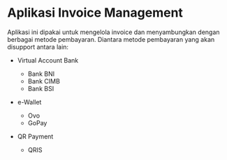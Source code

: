 # Aplikasi Invoice Management #

Aplikasi ini dipakai untuk mengelola invoice dan menyambungkan dengan berbagai metode pembayaran.
Diantara metode pembayaran yang akan disupport antara lain:

* Virtual Account Bank
  * Bank BNI
  * Bank CIMB
  * Bank BSI

* e-Wallet
  * Ovo
  * GoPay

* QR Payment
  * QRIS

